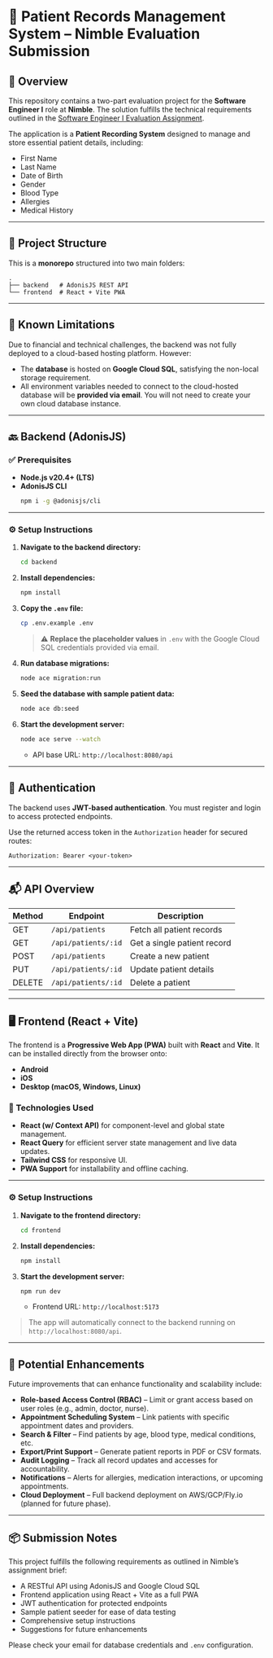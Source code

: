 
# 🏥 Patient Records Management System – Nimble Evaluation Submission

## 📄 Overview

This repository contains a two-part evaluation project for the **Software Engineer I** role at **Nimble**. The solution fulfills the technical requirements outlined in the [Software Engineer I Evaluation Assignment](./Software%20Engineer%20I%20Evaluation%20Assignment.pdf).

The application is a **Patient Recording System** designed to manage and store essential patient details, including:

- First Name
- Last Name
- Date of Birth
- Gender
- Blood Type
- Allergies
- Medical History

---

## 🧠 Project Structure

This is a **monorepo** structured into two main folders:

```text
.
├── backend   # AdonisJS REST API
└── frontend  # React + Vite PWA
```


---

## 🚧 Known Limitations

Due to financial and technical challenges, the backend was not fully deployed to a cloud-based hosting platform. However:

- The **database** is hosted on **Google Cloud SQL**, satisfying the non-local storage requirement.
- All environment variables needed to connect to the cloud-hosted database will be **provided via email**. You will not need to create your own cloud database instance.

---

## 🔙 Backend (AdonisJS)

### ✅ Prerequisites

- **Node.js v20.4+ (LTS)**
- **AdonisJS CLI**
  ```bash
  npm i -g @adonisjs/cli
  ```

---

### ⚙️ Setup Instructions

1. **Navigate to the backend directory:**

   ```bash
   cd backend
   ```

2. **Install dependencies:**

   ```bash
   npm install
   ```

3. **Copy the `.env` file:**

   ```bash
   cp .env.example .env
   ```

   > ⚠️ **Replace the placeholder values** in `.env` with the Google Cloud SQL credentials provided via email.

4. **Run database migrations:**

   ```bash
   node ace migration:run
   ```

5. **Seed the database with sample patient data:**

   ```bash
   node ace db:seed
   ```

6. **Start the development server:**
   ```bash
   node ace serve --watch
   ```
   - API base URL: `http://localhost:8080/api`

---

## 🔐 Authentication

The backend uses **JWT-based authentication**. You must register and login to access protected endpoints.

Use the returned access token in the `Authorization` header for secured routes:

```
Authorization: Bearer <your-token>
```

---

## 📬 API Overview

| Method | Endpoint            | Description                 |
| ------ | ------------------- | --------------------------- |
| GET    | `/api/patients`     | Fetch all patient records   |
| GET    | `/api/patients/:id` | Get a single patient record |
| POST   | `/api/patients`     | Create a new patient        |
| PUT    | `/api/patients/:id` | Update patient details      |
| DELETE | `/api/patients/:id` | Delete a patient            |

---

## 🖥️ Frontend (React + Vite)

The frontend is a **Progressive Web App (PWA)** built with **React** and **Vite**. It can be installed directly from the browser onto:

- **Android**
- **iOS**
- **Desktop (macOS, Windows, Linux)**

### 🧰 Technologies Used

- **React (w/ Context API)** for component-level and global state management.
- **React Query** for efficient server state management and live data updates.
- **Tailwind CSS** for responsive UI.
- **PWA Support** for installability and offline caching.

---

### ⚙️ Setup Instructions

1. **Navigate to the frontend directory:**

   ```bash
   cd frontend
   ```

2. **Install dependencies:**

   ```bash
   npm install
   ```

3. **Start the development server:**
   ```bash
   npm run dev
   ```
   - Frontend URL: `http://localhost:5173`

> The app will automatically connect to the backend running on `http://localhost:8080/api`.

---

## 🧩 Potential Enhancements

Future improvements that can enhance functionality and scalability include:

- **Role-based Access Control (RBAC)** – Limit or grant access based on user roles (e.g., admin, doctor, nurse).
- **Appointment Scheduling System** – Link patients with specific appointment dates and providers.
- **Search & Filter** – Find patients by age, blood type, medical conditions, etc.
- **Export/Print Support** – Generate patient reports in PDF or CSV formats.
- **Audit Logging** – Track all record updates and accesses for accountability.
- **Notifications** – Alerts for allergies, medication interactions, or upcoming appointments.
- **Cloud Deployment** – Full backend deployment on AWS/GCP/Fly.io (planned for future phase).

---

## 📦 Submission Notes

This project fulfills the following requirements as outlined in Nimble’s assignment brief:

- A RESTful API using AdonisJS and Google Cloud SQL
- Frontend application using React + Vite as a full PWA
- JWT authentication for protected endpoints
- Sample patient seeder for ease of data testing
- Comprehensive setup instructions
- Suggestions for future enhancements

Please check your email for database credentials and `.env` configuration.

